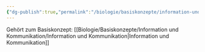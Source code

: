 ```yaml
---
{"dg-publish":true,"permalink":"/biologie/basiskonzepte/information-und-kommunikation/codierung-decodierung/"}
---
```


Gehört zum Basiskonzept: [[Biologie/Basiskonzepte/Information und Kommunikation/Information und Kommunikation\|Information und Kommunikation]]